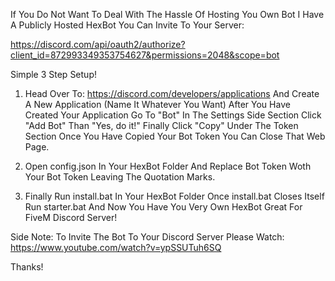 If You Do Not Want To Deal With The Hassle Of Hosting You Own Bot I Have A Publicly Hosted HexBot You Can Invite To Your Server:
 
 https://discord.com/api/oauth2/authorize?client_id=872993349353754627&permissions=2048&scope=bot
 
 Simple 3 Step Setup!

 1. Head Over To: https://discord.com/developers/applications And Create A New Application (Name It Whatever You Want) After You Have Created Your Application Go To "Bot" In The Settings Side Section Click "Add Bot" Than "Yes, do it!" Finally Click "Copy" Under The Token Section Once You Have Copied Your Bot Token You Can Close That Web Page. 

 2. Open config.json In Your HexBot Folder And Replace Bot Token Woth Your Bot Token Leaving The Quotation Marks.

 3. Finally Run install.bat In Your HexBot Folder Once install.bat Closes Itself Run starter.bat And Now You Have You Very Own HexBot Great For FiveM Discord Server!

Side Note: To Invite The Bot To Your Discord Server Please Watch: https://www.youtube.com/watch?v=ypSSUTuh6SQ

Thanks!

